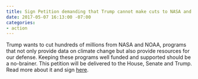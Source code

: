 ```yaml
---
title: Sign Petition demanding that Trump cannot make cuts to NASA and NOAA
date: 2017-05-07 16:13:00 -07:00
categories:
- action
---
```


Trump wants to cut hundreds of millions from NASA and NOAA, programs that not only provide data on climate change but also provide resources for our defense. Keeping these programs well funded and supported should be a no-brainer. This petition will be delivered to the House, Senate and Trump. Read more about it and sign [here](https://www.change.org/p/don-t-let-trump-dump-essential-nasa-and-noaa-programs?utm_source=action_alert_sign&utm_medium=email&utm_campaign=743486&alert_id=bGZJbbfczl_DjxeHWWrFaChPyfzD4KtKFB3%2FTqKTtXmvNrsjQH%2BZS8%3D). 